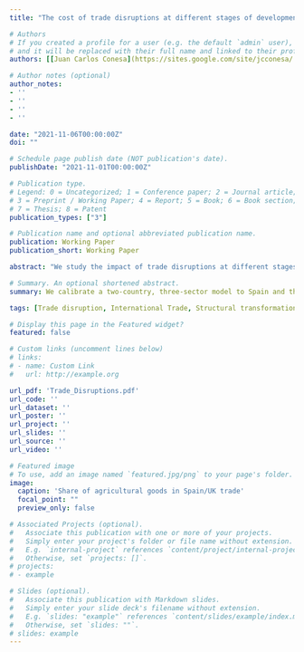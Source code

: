 ```yaml
---
title: "The cost of trade disruptions at different stages of development"

# Authors
# If you created a profile for a user (e.g. the default `admin` user), write the username (folder name) here 
# and it will be replaced with their full name and linked to their profile.
authors: [[Juan Carlos Conesa](https://sites.google.com/site/jcconesa/ "Visit Juan Carlos' website"), mdelventhal, "[Gajendran Raveendranathan](https://sites.google.com/site/gajendranraveendranathan/home \"Visit Gajen's website\")", "[Pau Pujolàs](https://pau.pujolasfons.com/home \"Visit Pau's website\")"]

# Author notes (optional)
author_notes:
- ''
- ''
- ''
- ''

date: "2021-11-06T00:00:00Z"
doi: ""

# Schedule page publish date (NOT publication's date).
publishDate: "2021-11-01T00:00:00Z"

# Publication type.
# Legend: 0 = Uncategorized; 1 = Conference paper; 2 = Journal article;
# 3 = Preprint / Working Paper; 4 = Report; 5 = Book; 6 = Book section;
# 7 = Thesis; 8 = Patent
publication_types: ["3"]

# Publication name and optional abbreviated publication name.
publication: Working Paper
publication_short: Working Paper

abstract: "We study the impact of trade disruptions at different stages of development. We calibrate our two-country, three-sector model to Spain and the United Kingdom from 1850 to 2000, accounting for the inter-war trade collapse (IWTC) and the subsequent catch-up by Spain. In our model, trade disruptions have a stronger impact on the country that is catching-up (Spain), with more distance to the technological leader (U.K.) and more trade openness. A collapse today (less distance, more openness) similar to the IWTC (more distance, less openness) decreases the capital stock threefold (12% instead of 4%). Furthermore, although the IWTC supported industrialization in Spain, higher costs today would lead to deindustrialization."

# Summary. An optional shortened abstract.
summary: We calibrate a two-country, three-sector model to Spain and the United Kingdom from 1850 to 2000, accounting for the inter-war trade collapse (IWTC) and the subsequent catch-up by Spain. In our model, trade disruptions have a stronger impact on the country that is catching-up (Spain), with more distance to the technological leader (U.K.) and more trade openness.

tags: [Trade disruption, International Trade, Structural transformation]

# Display this page in the Featured widget?
featured: false

# Custom links (uncomment lines below)
# links:
# - name: Custom Link
#   url: http://example.org

url_pdf: 'Trade_Disruptions.pdf'
url_code: ''
url_dataset: ''
url_poster: ''
url_project: ''
url_slides: ''
url_source: ''
url_video: ''

# Featured image
# To use, add an image named `featured.jpg/png` to your page's folder. 
image:
  caption: 'Share of agricultural goods in Spain/UK trade'
  focal_point: ""
  preview_only: false

# Associated Projects (optional).
#   Associate this publication with one or more of your projects.
#   Simply enter your project's folder or file name without extension.
#   E.g. `internal-project` references `content/project/internal-project/index.md`.
#   Otherwise, set `projects: []`.
# projects:
# - example

# Slides (optional).
#   Associate this publication with Markdown slides.
#   Simply enter your slide deck's filename without extension.
#   E.g. `slides: "example"` references `content/slides/example/index.md`.
#   Otherwise, set `slides: ""`.
# slides: example
---
```



